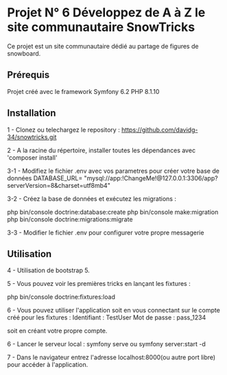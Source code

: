 # Projet N° 6 Développez de A à Z le site communautaire SnowTricks

Ce projet est un site communautaire dédié au partage de figures de snowboard.

## Prérequis

Projet créé avec le framework Symfony 6.2
PHP 8.1.10

## Installation

1 - Clonez ou telechargez le repository :
 <https://github.com/davidg-34/snowtricks.git>

2 - A la racine du répertoire, installer toutes les dépendances avec 'composer install'

3-1 - Modifiez le fichier .env avec vos parametres pour créer votre  base de données DATABASE_URL= "mysql://app:!ChangeMe!@127.0.0.1:3306/app?serverVersion=8&charset=utf8mb4"

3-2 - Créez la base de données et exécutez les migrations :

php bin/console doctrine:database:create
php bin/console make:migration
php bin/console doctrine:migrations:migrate

3-3 - Modifier le fichier .env pour configurer votre propre messagerie

## Utilisation

4 - Utilisation de bootstrap 5.

5 - Vous pouvez voir les premières tricks en lançant les fixtures :

php bin/console doctrine:fixtures:load

6 - Vous pouvez utiliser l'application soit en vous connectant sur le compte créé pour les fixtures : Identifiant : TestUser Mot de passe : pass_1234

 soit en créant votre propre compte.

6 - Lancer le serveur local : symfony serve ou symfony server:start -d

7 - Dans le navigateur entrez l'adresse localhost:8000(ou autre port libre) pour accéder à l'application.
